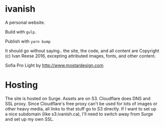 # ivanish

A personal website.

Build with `gulp`.

Publish with `yarn bump`

It should go without saying.. the site, the code, and all content are Copyright (c) Ivan Reese 2016, excepting attributed images, fonts, and other content.

Sofia Pro Light by http://www.mostardesign.com

# Hosting

The site is hosted on Surge. Assets are on S3. Cloudflare does DNS and SSL proxy. Since Cloudflare's free proxy can't be used for lots of images or other heavy media, all links to that stuff go to S3 directly. If I want to set up a nice subdomain (like s3.ivanish.ca), I'll need to switch away from Surge and set up my own SSL.
